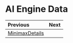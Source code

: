 
# AI Engine Data



<div class="section_buttons">

| Previous          |                              Next |
|:------------------|----------------------------------:|
| [MinimaxDetails](06_minimax_details.md) |          |

</div>